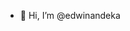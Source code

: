 - 👋 Hi, I’m @edwinandeka

<!---
edwinandeka/edwinandeka is a ✨ special ✨ repository because its `README.md` (this file) appears on your GitHub profile.
You can click the Preview link to take a look at your changes.
--->
